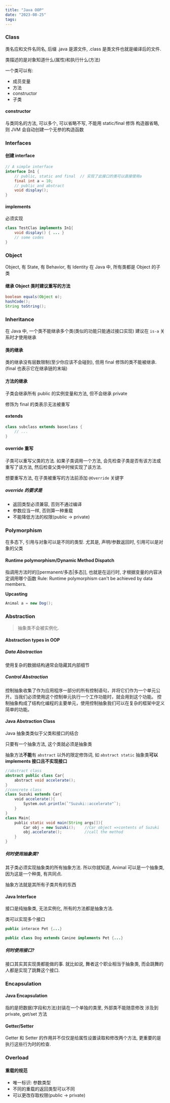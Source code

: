 ```yaml
---
title: "Java OOP"
date: "2023-08-25"
tags:
---
```



### Class
类名应和文件名同名, 后缀 .java 是源文件, .class 是类文件也就是编译后的文件.

类描述的是对象知道什么(属性)和执行什么(方法)

一个类可以有:
- 成员变量
- 方法
- constructor
- 子类

#### constructor
与类同名的方法, 可以多个, 可以省略不写, 不能用 static/final 修饰
构造器省略, 则 JVM 会自动创建一个无参的构造函数

### Interfaces

#### 创建 interface
```java
// A simple interface
interface In1 {
    // public, static and final  // 实现了此接口的类可以直接使用a
    final int a = 10;
    // public and abstract
    void display();
}
```

#### implements
必须实现
```java
class TestClas implements In1{
	void display() { ... }
	// some codes
}
```

### Object
Object, 有 State, 有 Behavior, 有 Identity
在 Java 中, 所有类都是 Object 的子类

#### 继承 Object 类时建议重写的方法
```java
boolean equals(Object o);
hashCode();
String toString();
```
### Inheritance
在 Java 中, 一个类不能继承多个类(类似的功能只能通过接口实现)
建议在 `is-a` 关系时才使用继承

#### 类的继承
类的继承没有层数限制(至少你应该不会碰到), 但用 final 修饰的类不能被继承.(final 也表示它在继承链的末端)
#### 方法的继承
子类会继承所有 public 的实例变量和方法, 但不会继承 private

修饰为 final 的类表示无法被重写

#### extends
```java
class subclass extends baseclass {
	// ...
}
```

#### override 重写
子类可以重写父类的方法.
如果子类调用一个方法, 会先检查子类是否有该方法或重写了该方法, 然后检查父类中时候实现了该方法. 

想要重写方法, 在子类被重写的方法前添加 `@Override` 关键字

##### override 的要求是
- 返回类型必须兼容, 否则不通过编译
- 参数应当一样, 否则算一种重载
- 不能降低方法的权限(public -> private)

### Polymorphism
在多态下, 引用与对象可以是不同的类型. 尤其是, 声明/参数返回时, 引用可以是对象的父类

#### Runtime polymorphism/Dynamic Method Dispatch
指调用方法时的[[permanent/多态|多态]], 也就是在运行时, 才根据变量的内容决定调用哪个函数
Rule: Runtime polymorphism can't be achieved by data members.

**Upcasting**
```java
Animal a = new Dog();
```

### Abstraction

> 抽象类不会被实例化.

#### Abstraction types in OOP

##### Data Abstraction
使用复杂的数据结构通常会隐藏其内部细节

##### Control Abstraction
控制抽象收集了作为应用程序一部分的所有控制语句，并将它们作为一个单元公开。当我们必须使用这个控制单元执行一个工作功能时，就会用到这个功能。 控制抽象构成了结构化编程的主要单元，使用控制抽象我们可以在复杂的框架中定义简单的功能。

#### Java Abstraction Class
Java 抽象类类似于父类和接口的结合

只要有一个抽象方法, 这个类就必须是抽象类

抽象方法**不能**有 `abstract` 以外的限定修饰词, 如 `abstract static`
抽象类**可以 implements 接口且不实现接口**

```Java
//abstract class
abstract public class Car{ 
    abstract void accelerate(); 
} 
//concrete class
class Suzuki extends Car{ 
    void accelerate(){
        System.out.println(`"Suzuki::accelerate"`);
    }
}
class Main{
    public static void main(String args[]){ 
        Car obj = new Suzuki();    //Car object =>contents of Suzuki
        obj.accelerate();          //call the method 
    }  
}
```

##### 何时使用抽象类?
其子类必须实现抽象类的所有抽象方法. 所以你就知道, Animal 可以是一个抽象类, 因为这是一个种类, 有共同点.

抽象方法就是其所有子类共有的东西

#### Java Interface
接口是纯抽象类, 无法实例化, 所有的方法都是抽象方法.

类可以实现多个接口

```java
public interace Pet {...}

public class Dog extends Canine implements Pet {...}
```

##### 何时使用接口?
接口其实其实现类都能做的事. 就比如说, 舞者这个职业相当于抽象类, 而会跳舞的人都是实现了跳舞这个接口. 


### Encapsulation

#### Java Encapsulation
指的是把数据(字段和方法)封装在一个单独的类里, 外部类不能随意修改
涉及到 private, get/set 方法

#### Getter/Setter
Getter 和 Setter 的作用并不仅仅是给属性设置读取和修改两个方法, 更重要的是执行这些行为时的检查.

### Overload

#### 重载的规范
- 唯一标识: 参数类型
- 不同的重载的返回类型可以不同
- 可以更改存取权限(public -> private)
